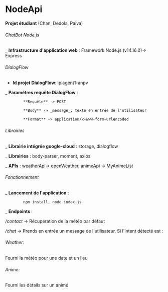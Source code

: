 # NodeApi
**Projet étudiant** (Chan, Dedola, Paiva)

###### ChatBot Node.js

_ **Infrastructure d'application web** : Framework Node.js (v14.16.0)-\> Express

###### DialogFlow

- **Id projet DialogFlow**: ipiagent1-anpv

_ **Paramètres requête DialogFlow** : 

            **Requête** -> POST
 
            **Body** -> _message_: texte en entrée de l'utilisateur
 
            **Format** -> application/x-www-form-urlencoded

###### Librairies

_ **Librairie intégrée google-cloud** : storage, dialogflow

_ **Librairies** : body-parser, moment, axios

_ **APIs** : weatherApi-> openWeather, animeApi -> MyAnimeList

###### Fonctionnement

_ **Lancement de l'application** : 

            npm install, node index.js

_ **Endpoints** :  
            
*/contact* ->  Récupération de la météo par défaut
            
*/chat* -> Prends en entrée un message de l'utilisateur.
Si l'intent détecté est :

 ###### Weather: 
 Fourni la météo pour une date et un lieu
 
 ###### Anime:
 Fourni les détails sur un animé


                                     

                        

